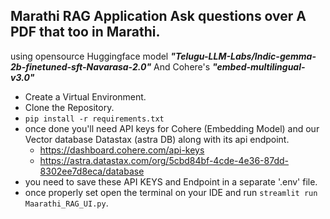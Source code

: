 **Marathi RAG Application**
Ask questions over A PDF that too in Marathi.
-
using opensource Huggingface model ***"Telugu-LLM-Labs/Indic-gemma-2b-finetuned-sft-Navarasa-2.0"***
And Cohere's ***"embed-multilingual-v3.0"***
- Create a Virtual Environment.
- Clone the Repository.
- `pip install -r requirements.txt`
- once done you'll need API keys for Cohere (Embedding Model) and our Vector database Datastax (astra DB) along with its api endpoint.
  - https://dashboard.cohere.com/api-keys
  - https://astra.datastax.com/org/5cbd84bf-4cde-4e36-87dd-8302ee7d8eca/database
- you need to save these API KEYS and Endpoint in a separate '.env' file.
- once properly set open the terminal on your IDE and run `streamlit run Maarathi_RAG_UI.py`.

